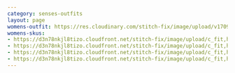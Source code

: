 ```yaml
---
category: senses-outfits
layout: page
womens-outfit: https://res.cloudinary.com/stitch-fix/image/upload/v1709166452/Style_studio/Styleshuffle/2023-09-27_W_OLOF_G22_07021.jpg
womens-skus:
- https://d3n78nkjl8tizo.cloudfront.net/stitch-fix/image/upload/c_fit,h_720,w_862/v1674629516/qq9sgjckk1gu0itotjg0.jpg
- https://d3n78nkjl8tizo.cloudfront.net/stitch-fix/image/upload/c_fit,h_720,w_862/v1682994165/gpnkpqifxrecutsusvzf.jpg
- https://d3n78nkjl8tizo.cloudfront.net/stitch-fix/image/upload/c_fit,h_720,w_862/v1696485502/dh8hx9sifykfxgz621hj.jpg
- https://d3n78nkjl8tizo.cloudfront.net/stitch-fix/image/upload/c_fit,h_720,w_862/v1655522319/uqrsbjchnrpwxlq4ssin.jpg
---
```


